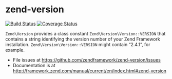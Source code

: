 # zend-version

[![Build Status](https://secure.travis-ci.org/zendframework/zend-version.svg?branch=master)](https://secure.travis-ci.org/zendframework/zend-version)
[![Coverage Status](https://coveralls.io/repos/zendframework/zend-version/badge.svg?branch=master)](https://coveralls.io/r/zendframework/zend-version)

`Zend\Version` provides a class constant `Zend\Version\Version::VERSION` that
contains a string identifying the version number of your Zend Framework
installation. `Zend\Version\Version::VERSION` might contain “2.4.1”, for example.


- File issues at https://github.com/zendframework/zend-version/issues
- Documentation is at http://framework.zend.com/manual/current/en/index.html#zend-version
